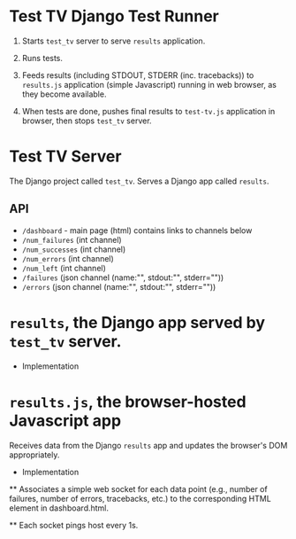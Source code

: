 # Test TV Django Test Runner

1. Starts `test_tv` server to serve `results` application.

2. Runs tests.

3. Feeds results (including STDOUT, STDERR (inc. tracebacks)) to
   `results.js` application (simple Javascript) running in web
   browser, as they become available.

4. When tests are done, pushes final results to `test-tv.js`
   application in browser, then stops `test_tv` server.

# Test TV Server

The Django project called `test_tv`.  Serves a Django app called `results`.

## API

* `/dashboard` - main page (html) contains links to channels below
* `/num_failures` (int channel)
* `/num_successes` (int channel)
* `/num_errors` (int channel)
* `/num_left` (int channel)
* `/failures` (json channel (name:"", stdout:"", stderr=""))
* `/errors` (json channel (name:"", stdout:"", stderr=""))

# `results`, the Django app served by `test_tv` server.

* Implementation

# `results.js`, the browser-hosted Javascript app

Receives data from the Django `results` app and updates the browser's
DOM appropriately.

* Implementation

** Associates a simple web socket for each data point (e.g., number of
   failures, number of errors, tracebacks, etc.) to the corresponding
   HTML element in dashboard.html.

** Each socket pings host every 1s.
